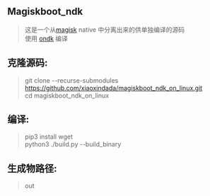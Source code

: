 ## Magiskboot_ndk
> 这是一个从[magisk](https://github.com/topjohnwu/Magisk) native 中分离出来的供单独编译的源码  
> 使用 [ondk](https://github.com/topjohnwu/ondk) 编译  

## 克隆源码:
> git clone --recurse-submodules https://github.com/xiaoxindada/magiskboot_ndk_on_linux.git  
> cd magiskboot_ndk_on_linux  

## 编译:  
>  pip3 install wget  
>  python3 ./build.py --build_binary  

## 生成物路径:
> out  
